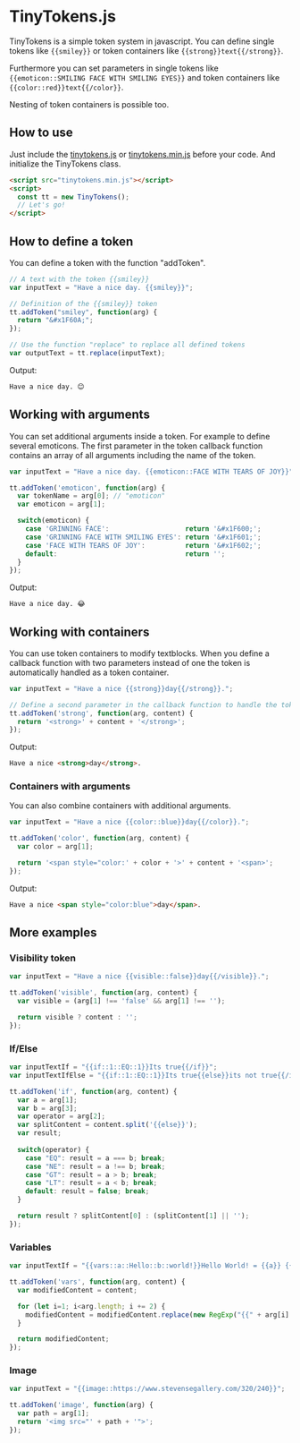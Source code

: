 # TinyTokens.js
TinyTokens is a simple token system in javascript. You can define single tokens like ``{{smiley}}`` or token containers like ``{{strong}}text{{/strong}}``.

Furthermore you can set parameters in single tokens like ``{{emoticon::SMILING FACE WITH SMILING EYES}}`` and token containers like ``{{color::red}}text{{/color}}``.

Nesting of token containers is possible too.

## How to use
Just include the [tinytokens.js](tinytokens.js) or [tinytokens.min.js](tinytokens.min.js) before your code. And initialize the TinyTokens class.

```html
<script src="tinytokens.min.js"></script>
<script>
  const tt = new TinyTokens();
  // Let's go!
</script>
```

## How to define a token
You can define a token with the function "addToken".

```js
// A text with the token {{smiley}}
var inputText = "Have a nice day. {{smiley}}";

// Definition of the {{smiley}} token
tt.addToken("smiley", function(arg) {
  return "&#x1F60A;";
});

// Use the function "replace" to replace all defined tokens
var outputText = tt.replace(inputText);
```

Output:
```html
Have a nice day. 😊
```

## Working with arguments
You can set additional arguments inside a token. For example to define several emoticons. The first parameter in the token callback function contains an array of all arguments including the name of the token.

```js
var inputText = "Have a nice day. {{emoticon::FACE WITH TEARS OF JOY}}";

tt.addToken('emoticon', function(arg) {
  var tokenName = arg[0]; // "emoticon"
  var emoticon = arg[1];

  switch(emoticon) {
    case 'GRINNING FACE':                   return '&#x1F600;';
    case 'GRINNING FACE WITH SMILING EYES': return '&#x1F601;';
    case 'FACE WITH TEARS OF JOY':          return '&#x1F602;';
    default:                                return '';
  }
});
```

Output:
```html
Have a nice day. 😂
```

## Working with containers
You can use token containers to modify textblocks. When you define a callback function with two parameters instead of one the token is automatically handled as a token container.

```js
var inputText = "Have a nice {{strong}}day{{/strong}}.";

// Define a second parameter in the callback function to handle the token as a container.
tt.addToken('strong', function(arg, content) {
  return '<strong>' + content + '</strong>';
});
```

Output:
```html
Have a nice <strong>day</strong>.
```

### Containers with arguments

You can also combine containers with additional arguments.

```js
var inputText = "Have a nice {{color::blue}}day{{/color}}.";

tt.addToken('color', function(arg, content) {
  var color = arg[1];

  return '<span style="color:' + color + '>' + content + '<span>';
});
```

Output:
```html
Have a nice <span style="color:blue">day</span>.
```

## More examples

### Visibility token
```js
var inputText = "Have a nice {{visible::false}}day{{/visible}}.";

tt.addToken('visible', function(arg, content) {
  var visible = (arg[1] !== 'false' && arg[1] !== '');

  return visible ? content : '';
});
```

### If/Else
```js
var inputTextIf = "{{if::1::EQ::1}}Its true{{/if}}";
var inputTextIfElse = "{{if::1::EQ::1}}Its true{{else}}its not true{{/if}}";

tt.addToken('if', function(arg, content) {
  var a = arg[1];
  var b = arg[3];
  var operator = arg[2];
  var splitContent = content.split('{{else}}');
  var result;
				
  switch(operator) {
    case "EQ": result = a === b; break;
    case "NE": result = a !== b; break;
    case "GT": result = a > b; break;
    case "LT": result = a < b; break;
    default: result = false; break;
  }

  return result ? splitContent[0] : (splitContent[1] || '');
});
```

### Variables
```js
var inputTextIf = "{{vars::a::Hello::b::world!}}Hello World! = {{a}} {{b}}{{/vars}}";

tt.addToken('vars', function(arg, content) {
  var modifiedContent = content;

  for (let i=1; i<arg.length; i += 2) {
    modifiedContent = modifiedContent.replace(new RegExp("{{" + arg[i] + "}}", "g"), arg[i+1]);
  }

  return modifiedContent;
});
```

### Image
```js
var inputText = "{{image::https://www.stevensegallery.com/320/240}}";

tt.addToken('image', function(arg) {
  var path = arg[1];
  return '<img src="' + path + '">';
});
```
